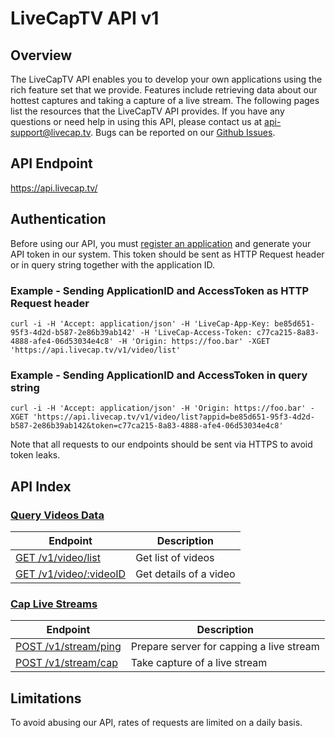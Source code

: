 # LiveCapTV API v1

## Overview

The LiveCapTV API enables you to develop your own applications using the rich feature set that we provide. Features include retrieving data about our hottest captures and taking a capture of a live stream. The following pages list the resources that the LiveCapTV API provides. If you have any questions or need help in using this API, please contact us at [api-support@livecap.tv][]. Bugs can be reported on our [Github Issues][].

[api-support@livecap.tv]: mailto:api-support@livecap.tv
[Github Issues]: https://github.com/LiveCapTV/livecaptv-open-api/issues

## API Endpoint

https://api.livecap.tv/

## Authentication

Before using our API, you must [register an application][] and generate your API token in our system. This token should be sent as HTTP Request header or in query string together with the application ID.

### Example - Sending ApplicationID and AccessToken as HTTP Request header

```
curl -i -H 'Accept: application/json' -H 'LiveCap-App-Key: be85d651-95f3-4d2d-b587-2e86b39ab142' -H 'LiveCap-Access-Token: c77ca215-8a83-4888-afe4-06d53034e4c8' -H 'Origin: https://foo.bar' -XGET 'https://api.livecap.tv/v1/video/list'
```

### Example - Sending ApplicationID and AccessToken in query string

```
curl -i -H 'Accept: application/json' -H 'Origin: https://foo.bar' -XGET 'https://api.livecap.tv/v1/video/list?appid=be85d651-95f3-4d2d-b587-2e86b39ab142&token=c77ca215-8a83-4888-afe4-06d53034e4c8'
```

Note that all requests to our endpoints should be sent via HTTPS to avoid token leaks.

[register an application]: /v1/trial.md#register

## API Index

### [Query Videos Data](/v1/video.md)

| Endpoint | Description |
| ---- | --------------- |
| [GET /v1/video/list](/v1/video.md#list-videos) | Get list of videos |
| [GET /v1/video/:videoID](/v1/video.md#get-video) | Get details of a video |

### [Cap Live Streams](/v1/stream.md)

| Endpoint | Description |
| ---- | --------------- |
| [POST /v1/stream/ping](/v1/stream.md#ping) | Prepare server for capping a live stream |
| [POST /v1/stream/cap](/v1/stream.md#cap) | Take capture of a live stream |

## Limitations

To avoid abusing our API, rates of requests are limited on a daily basis.
